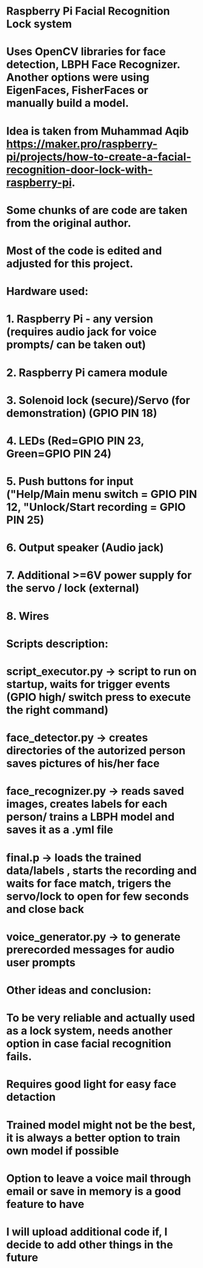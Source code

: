 # Raspberry Pi Facial Recognition Lock system
#
# Uses OpenCV libraries for face detection, LBPH Face Recognizer. Another options were using EigenFaces, FisherFaces or manually build a model.
# Idea is taken from Muhammad Aqib https://maker.pro/raspberry-pi/projects/how-to-create-a-facial-recognition-door-lock-with-raspberry-pi.
# Some chunks of are code are taken from the original author. 
# Most of the code is edited and adjusted for this project. 
#
# Hardware used: 
# 1. Raspberry Pi - any version (requires audio jack for voice prompts/ can be taken out)
# 2. Raspberry Pi camera module
# 3. Solenoid lock (secure)/Servo (for demonstration) (GPIO PIN 18)
# 4. LEDs (Red=GPIO PIN 23, Green=GPIO PIN 24)
# 5. Push buttons for input ("Help/Main menu switch = GPIO PIN 12, "Unlock/Start recording = GPIO PIN 25)
# 6. Output speaker (Audio jack)
# 7. Additional >=6V power supply for the servo / lock (external)
# 8. Wires 
#
# Scripts description:
# script_executor.py -> script to run on startup, waits for trigger events (GPIO high/ switch press to execute the right command)
# face_detector.py -> creates directories of the autorized person saves pictures of his/her face
# face_recognizer.py -> reads saved images, creates labels for each person/ trains a LBPH model and saves it as a .yml file
# final.p -> loads the trained data/labels , starts the recording and waits for face match, trigers the servo/lock to open for few seconds and close back
# voice_generator.py -> to generate prerecorded messages for audio user prompts
#
# Other ideas and conclusion:
# To be very reliable and actually used as a lock system, needs another option in case facial recognition fails.
# Requires good light for easy face detaction
# Trained model might not be the best, it is always a better option to train own model if possible
# Option to leave a voice mail through email or save in memory is a good feature to have
# I will upload additional code if, I decide to add other things in the future
